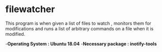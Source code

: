 # filewatcher

This program is  when given a list of files to watch , monitors them for modifications and runs a list of arbitrary commands on a file when it is modified. 

-**Operating System  : Ubuntu 18.04**
-**Necessary package : inotify-tools**
